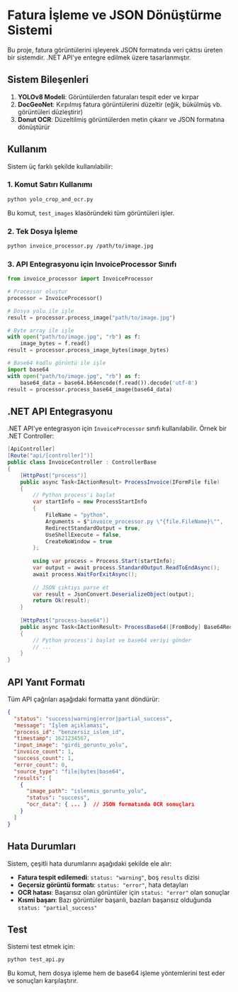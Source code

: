 # Fatura İşleme ve JSON Dönüştürme Sistemi

Bu proje, fatura görüntülerini işleyerek JSON formatında veri çıktısı üreten bir sistemdir. .NET API'ye entegre edilmek üzere tasarlanmıştır.

## Sistem Bileşenleri

1. **YOLOv8 Modeli**: Görüntülerden faturaları tespit eder ve kırpar
2. **DocGeoNet**: Kırpılmış fatura görüntülerini düzeltir (eğik, bükülmüş vb. görüntüleri düzleştirir)
3. **Donut OCR**: Düzeltilmiş görüntülerden metin çıkarır ve JSON formatına dönüştürür

## Kullanım

Sistem üç farklı şekilde kullanılabilir:

### 1. Komut Satırı Kullanımı

```bash
python yolo_crop_and_ocr.py
```

Bu komut, `test_images` klasöründeki tüm görüntüleri işler.

### 2. Tek Dosya İşleme

```bash
python invoice_processor.py /path/to/image.jpg
```

### 3. API Entegrasyonu için InvoiceProcessor Sınıfı

```python
from invoice_processor import InvoiceProcessor

# Processor oluştur
processor = InvoiceProcessor()

# Dosya yolu ile işle
result = processor.process_image("path/to/image.jpg")

# Byte array ile işle
with open("path/to/image.jpg", "rb") as f:
    image_bytes = f.read()
result = processor.process_image_bytes(image_bytes)

# Base64 kodlu görüntü ile işle
import base64
with open("path/to/image.jpg", "rb") as f:
    base64_data = base64.b64encode(f.read()).decode('utf-8')
result = processor.process_base64_image(base64_data)
```

## .NET API Entegrasyonu

.NET API'ye entegrasyon için `InvoiceProcessor` sınıfı kullanılabilir. Örnek bir .NET Controller:

```csharp
[ApiController]
[Route("api/[controller]")]
public class InvoiceController : ControllerBase
{
    [HttpPost("process")]
    public async Task<IActionResult> ProcessInvoice(IFormFile file)
    {
        // Python process'i başlat
        var startInfo = new ProcessStartInfo
        {
            FileName = "python",
            Arguments = $"invoice_processor.py \"{file.FileName}\"",
            RedirectStandardOutput = true,
            UseShellExecute = false,
            CreateNoWindow = true
        };
        
        using var process = Process.Start(startInfo);
        var output = await process.StandardOutput.ReadToEndAsync();
        await process.WaitForExitAsync();
        
        // JSON çıktıyı parse et
        var result = JsonConvert.DeserializeObject(output);
        return Ok(result);
    }
    
    [HttpPost("process-base64")]
    public async Task<IActionResult> ProcessBase64([FromBody] Base64Request request)
    {
        // Python process'i başlat ve base64 veriyi gönder
        // ...
    }
}
```

## API Yanıt Formatı

Tüm API çağrıları aşağıdaki formatta yanıt döndürür:

```json
{
  "status": "success|warning|error|partial_success",
  "message": "İşlem açıklaması",
  "process_id": "benzersiz_islem_id",
  "timestamp": 1621234567,
  "input_image": "girdi_goruntu_yolu",
  "invoice_count": 1,
  "success_count": 1,
  "error_count": 0,
  "source_type": "file|bytes|base64",
  "results": [
    {
      "image_path": "islenmis_goruntu_yolu",
      "status": "success",
      "ocr_data": { ... }  // JSON formatında OCR sonuçları
    }
  ]
}
```

## Hata Durumları

Sistem, çeşitli hata durumlarını aşağıdaki şekilde ele alır:

- **Fatura tespit edilemedi**: `status: "warning"`, boş `results` dizisi
- **Geçersiz görüntü formatı**: `status: "error"`, hata detayları
- **OCR hatası**: Başarısız olan görüntüler için `status: "error"` olan sonuçlar
- **Kısmi başarı**: Bazı görüntüler başarılı, bazıları başarısız olduğunda `status: "partial_success"`

## Test

Sistemi test etmek için:

```bash
python test_api.py
```

Bu komut, hem dosya işleme hem de base64 işleme yöntemlerini test eder ve sonuçları karşılaştırır.